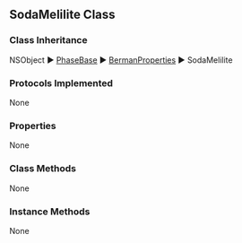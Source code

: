 ## SodaMelilite Class  
### Class Inheritance  
NSObject ▶️ [PhaseBase](PhaseBase.html) ▶️  [BermanProperties](BermanProperties.html) ▶️  SodaMelilite  

### Protocols Implemented  
None  

### Properties  
None

### Class Methods  
None  

### Instance Methods  
None  